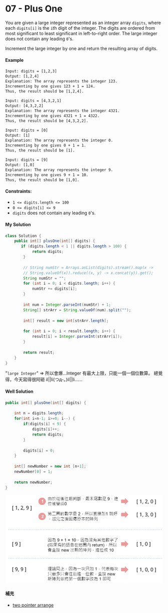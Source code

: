 # 07 - Plus One
You are given a large integer represented as an integer array `digits`, where each `digits[i]` is the `i`th digit of the integer. The digits are ordered from most significant to least significant in left-to-right order. The large integer does not contain any leading `0`'s.

Increment the large integer by one and return the resulting array of digits.

#### Example
```
Input: digits = [1,2,3]
Output: [1,2,4]
Explanation: The array represents the integer 123.
Incrementing by one gives 123 + 1 = 124.
Thus, the result should be [1,2,4].
```

```
Input: digits = [4,3,2,1]
Output: [4,3,2,2]
Explanation: The array represents the integer 4321.
Incrementing by one gives 4321 + 1 = 4322.
Thus, the result should be [4,3,2,2].
```

```
Input: digits = [0]
Output: [1]
Explanation: The array represents the integer 0.
Incrementing by one gives 0 + 1 = 1.
Thus, the result should be [1].
```

```
Input: digits = [9]
Output: [1,0]
Explanation: The array represents the integer 9.
Incrementing by one gives 9 + 1 = 10.
Thus, the result should be [1,0].
```

#### Constraints:
* `1 <= digits.length <= 100`
* `0 <= digits[i] <= 9`
* `digits` does not contain any leading `0`'s.

#### My Solution
```java
class Solution {
    public int[] plusOne(int[] digits) {
       if (digits.length < 1 || digits.length > 100) {
			return digits;
		}

		// String numStr = Arrays.asList(digits).stream().map(x ->
		// String.valueOf(x)).reduce((x, y) -> x.concat(y)).get();
		String numStr = "";
		for (int i = 0; i < digits.length; i++) {
			numStr += digits[i];
		}

		int num = Integer.parseInt(numStr) + 1;
		String[] strArr = String.valueOf(num).split("");

		int[] result = new int[strArr.length];

		for (int i = 0; i < result.length; i++) {
			result[i] = Integer.parseInt(strArr[i]);
		}

		return result;
    }
}
```

"`large Integer`" &rArr; 所以會爆...Integer 有最大上限，只能一個一個位數算。
總覺得，今天寫得很阿砸 il||li(つд-｡)il||li......

#### Well Solution
```java
public int[] plusOne(int[] digits) {
        
    int n = digits.length;
    for(int i=n-1; i>=0; i--) {
        if(digits[i] < 9) {
            digits[i]++;
            return digits;
        }
        
        digits[i] = 0;
    }
    
    int[] newNumber = new int [n+1];
    newNumber[0] = 1;
    
    return newNumber;
}
```

![](/images/LeetCode/7-1.png)

#### 補充
* [two pointer arrange](https://blog.techbridge.cc/2019/08/30/leetcode-pattern-two-pointer/) 
